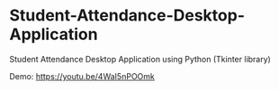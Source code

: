 # Student-Attendance-Desktop-Application
Student Attendance Desktop Application using Python (Tkinter library)

Demo: https://youtu.be/4WaI5nPOOmk
